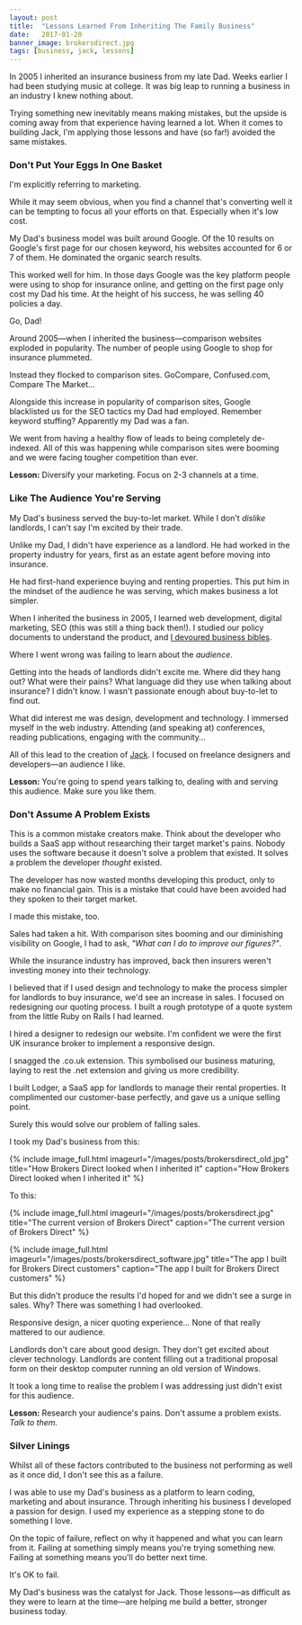 ```yaml
---
layout: post
title:  "Lessons Learned From Inheriting The Family Business"
date:   2017-01-20
banner_image: brokersdirect.jpg
tags: [business, jack, lessons]
---
```


In 2005 I inherited an insurance business from my late Dad. Weeks earlier I had been studying music at college. It was big leap to running a business in an industry I knew nothing about.

Trying something new inevitably means making mistakes, but the upside is coming away from that experience having learned a lot. When it comes to building Jack, I'm applying those lessons and have (so far!) avoided the same mistakes. 

<h3>Don't Put Your Eggs In One Basket</h3>

I'm explicitly referring to marketing.

While it may seem obvious, when you find a channel that's converting well it can be tempting to focus all your efforts on that. Especially when it's low cost.

My Dad's business model was built around Google. Of the 10 results on Google's first page for our chosen keyword, his websites accounted for 6 or 7 of them. He dominated the organic search results.

This worked well for him. In those days Google was the key platform people were using to shop for insurance online, and getting on the first page only cost my Dad his time. At the height of his success, he was selling 40 policies a day.

Go, Dad!

Around 2005—when I inherited the business—comparison websites exploded in popularity. The number of people using Google to shop for insurance plummeted.

Instead they flocked to comparison sites. GoCompare, Confused.com, Compare The Market…

Alongside this increase in popularity of comparison sites, Google blacklisted us for the SEO tactics my Dad had employed. Remember keyword stuffing? Apparently my Dad was a fan.

We went from having a healthy flow of leads to being completely de-indexed. All of this was happening while comparison sites were booming and we were facing tougher competition than ever.

<strong>Lesson:</strong> Diversify your marketing. Focus on 2-3 channels at a time.

<h3>Like The Audience You're Serving</h3>

My Dad's business served the buy-to-let market. While I don't _dislike_ landlords, I can't say I'm excited by their trade.

Unlike my Dad, I didn't have experience as a landlord. He had worked in the property industry for years, first as an estate agent before moving into insurance.

He had first-hand experience buying and renting properties. This put him in the mindset of the audience he was serving, which makes business a lot simpler.

When I inherited the business in 2005, I learned web development, digital marketing, SEO (this was still a thing back then!). I studied our policy documents to understand the product, and <a href="https://uk.pinterest.com/insurancebyjack/books/">I devoured business bibles</a>.

Where I went wrong was failing to learn about the _audience_.

Getting into the heads of landlords didn't excite me. Where did they hang out? What were their pains? What language did they use when talking about insurance? I didn't know. I wasn't passionate enough about buy-to-let to find out.

What did interest me was design, development and technology. I immersed myself in the web industry. Attending (and speaking at) conferences, reading publications, engaging with the community…

All of this lead to the creation of <a href="https://withjack.co.uk">Jack</a>. I focused on freelance designers and developers—an audience I like.

<strong>Lesson:</strong> You're going to spend years talking to, dealing with and serving this audience. Make sure you like them.

<h3>Don't Assume A Problem Exists</h3>

This is a common mistake creators make. Think about the developer who builds a SaaS app without researching their target market's pains. Nobody uses the software because it doesn't solve a problem that existed. It solves a problem the developer _thought_ existed.

The developer has now wasted months developing this product, only to make no financial gain. This is a mistake that could have been avoided had they spoken to their target market.

I made this mistake, too.

Sales had taken a hit. With comparison sites booming and our diminishing visibility on Google, I had to ask, _"What can I do to improve our figures?"_.

While the insurance industry has improved, back then insurers weren't investing money into their technology.

I believed that if I used design and technology to make the process simpler for landlords to buy insurance, we'd see an increase in sales. I focused on redesigning our quoting process. I built a rough prototype of a quote system from the little Ruby on Rails I had learned.

I hired a designer to redesign our website. I'm confident we were the first UK insurance broker to implement a responsive design.

I snagged the .co.uk extension. This symbolised our business maturing, laying to rest the .net extension and giving us more credibility.

I built Lodger, a SaaS app for landlords to manage their rental properties. It complimented our customer-base perfectly, and gave us a unique selling point.

Surely this would solve our problem of falling sales.

I took my Dad's business from this:

{% include image_full.html imageurl="/images/posts/brokersdirect_old.jpg" title="How Brokers Direct looked when I inherited it" caption="How Brokers Direct looked when I inherited it" %}

To this:

{% include image_full.html imageurl="/images/posts/brokersdirect.jpg" title="The current version of Brokers Direct" caption="The current version of Brokers Direct" %}

{% include image_full.html imageurl="/images/posts/brokersdirect_software.jpg" title="The app I built for Brokers Direct customers" caption="The app I built for Brokers Direct customers" %}

But this didn't produce the results I'd hoped for and we didn't see a surge in sales. Why? There was something I had overlooked.

Responsive design, a nicer quoting experience… None of that really mattered to our audience.

Landlords don't care about good design. They don't get excited about clever technology. Landlords are content filling out a traditional proposal form on their desktop computer running an old version of Windows.

It took a long time to realise the problem I was addressing just didn't exist for this audience. 

<strong>Lesson:</strong> Research your audience's pains. Don't assume a problem exists. _Talk to them._

<h3>Silver Linings</h3>

Whilst all of these factors contributed to the business not performing as well as it once did, I don't see this as a failure.

I was able to use my Dad's business as a platform to learn coding, marketing and about insurance. Through inheriting his business I developed a passion for design. I used my experience as a stepping stone to do something I love.

On the topic of failure, reflect on why it happened and what you can learn from it. Failing at something simply means you're trying something new. Failing at something means you'll do better next time.

It's OK to fail.

My Dad's business was the catalyst for Jack. Those lessons—as difficult as they were to learn at the time—are helping me build a better, stronger business today.